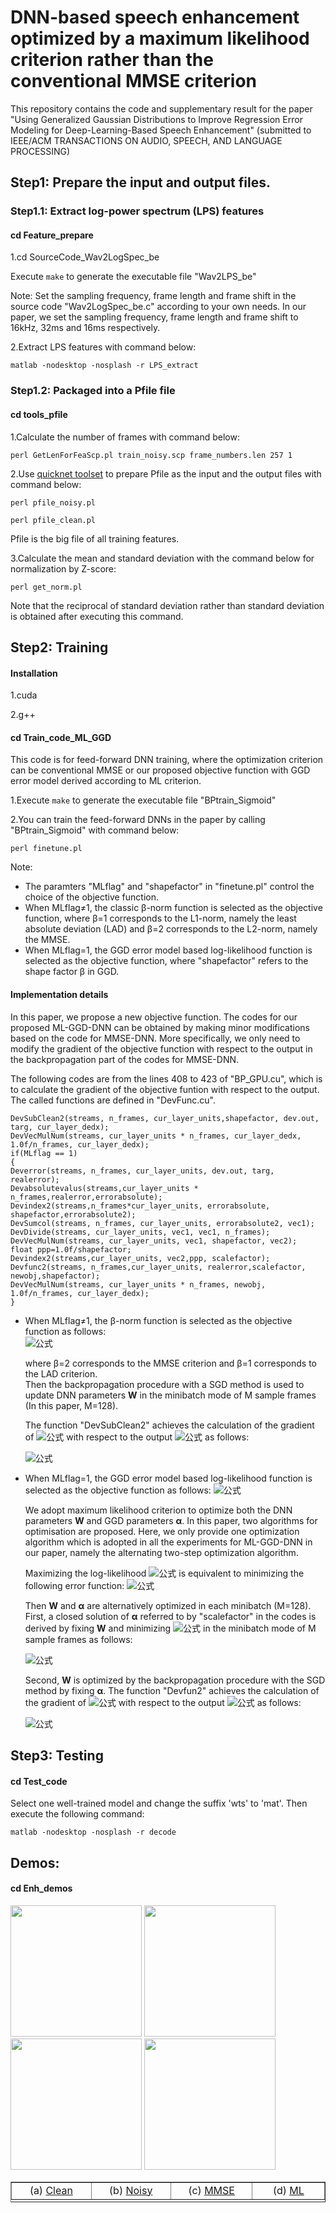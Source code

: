 
# DNN-based speech enhancement optimized by a maximum likelihood criterion rather than the conventional MMSE criterion
This repository contains the code and supplementary result for the paper "Using Generalized Gaussian Distributions to Improve Regression Error Modeling for Deep-Learning-Based Speech Enhancement" (submitted to IEEE/ACM TRANSACTIONS ON AUDIO, SPEECH, AND LANGUAGE PROCESSING)

## Step1: Prepare the input and output files. 
### Step1.1: Extract log-power spectrum (LPS) features
#### cd Feature_prepare
1.cd SourceCode\_Wav2LogSpec_be

Execute `make` to generate the executable file "Wav2LPS\_be"

Note: Set the sampling frequency, frame length and frame shift in the source code "Wav2LogSpec\_be.c" according to your own needs. In our paper, we set the sampling frequency, frame length and frame shift to 16kHz, 32ms and 16ms respectively.

2.Extract LPS features with command below:

`matlab -nodesktop -nosplash -r LPS_extract`

### Step1.2: Packaged into a Pfile file
#### cd tools_pfile
1.Calculate the number of frames with command below:

`perl GetLenForFeaScp.pl train_noisy.scp frame_numbers.len 257 1`

2.Use [quicknet toolset](http://www1.icsi.berkeley.edu/Speech/qn.html) to prepare Pfile as the input and the output files with command below:

`perl pfile_noisy.pl`

`perl pfile_clean.pl`

Pfile is the big file of all training features.

3.Calculate the mean and standard deviation with the command below for normalization by Z-score:

`perl get_norm.pl`

Note that the reciprocal of standard deviation rather than standard deviation is obtained after executing this command.

## Step2: Training
#### Installation
1.cuda

2.g++
#### cd Train\_code\_ML\_GGD
This code is for feed-forward DNN training, where the optimization criterion can be 
conventional MMSE or our proposed objective function with GGD error model derived according to ML criterion.

1.Execute `make` to generate the executable file "BPtrain_Sigmoid" 
    
2.You can train the feed-forward DNNs in the paper by calling "BPtrain_Sigmoid" with command below:

`perl finetune.pl`

Note: 

- The paramters "MLflag" and "shapefactor" in "finetune.pl" control the choice of the objective function.   
- When MLflag≠1, the classic β-norm function is selected as the objective function, where β=1 corresponds to the L1-norm, namely the least absolute deviation (LAD) and β=2 corresponds to the L2-norm, namely the MMSE.  
- When MLflag=1, the GGD error model based log-likelihood function is selected as the objective function, where "shapefactor" refers to the shape factor β in GGD. 

#### Implementation details
In this paper, we propose a new objective function. The codes for our proposed ML-GGD-DNN can be obtained by making minor modifications based on the code for MMSE-DNN. More specifically, we only need to modify the gradient of the objective function with respect to the output in the backpropagation part of the codes for MMSE-DNN.

The following codes are from the lines 408 to 423 of "BP_GPU.cu", which is to calculate the gradient of the objective funtion with respect to the output. The called functions are defined in "DevFunc.cu".

    DevSubClean2(streams, n_frames, cur_layer_units,shapefactor, dev.out, targ, cur_layer_dedx); 
    DevVecMulNum(streams, cur_layer_units * n_frames, cur_layer_dedx, 1.0f/n_frames, cur_layer_dedx);
    if(MLflag == 1) 
    {
    Deverror(streams, n_frames, cur_layer_units, dev.out, targ, realerror);
    Devabsolutevalus(streams,cur_layer_units * n_frames,realerror,errorabsolute);
    Devindex2(streams,n_frames*cur_layer_units, errorabsolute, shapefactor,errorabsolute2);
    DevSumcol(streams, n_frames, cur_layer_units, errorabsolute2, vec1);
    DevDivide(streams, cur_layer_units, vec1, vec1, n_frames);
    DevVecMulNum(streams, cur_layer_units, vec1, shapefactor, vec2);
    float ppp=1.0f/shapefactor;
    Devindex2(streams,cur_layer_units, vec2,ppp, scalefactor);
    Devfunc2(streams, n_frames,cur_layer_units, realerror,scalefactor, newobj,shapefactor);
	DevVecMulNum(streams, cur_layer_units * n_frames, newobj, 1.0f/n_frames, cur_layer_dedx);
    }

- When MLflag≠1, the β-norm function is selected as the objective function as follows:  
  ![公式](https://latex.codecogs.com/gif.latex?E(\boldsymbol{W})=\sum_{n=1}^{N}\sum_{d=1}^{D}|x_{n,d}-\hat{x}_{n,d}(y_{n-\tau}^{n&plus;\tau},\boldsymbol{W})|^{\beta},)

    where β=2 corresponds to the MMSE criterion and β=1 corresponds to the LAD criterion.  
    Then the backpropagation procedure with a SGD method is used to update DNN parameters **W** in the minibatch mode of M sample frames (In this paper, M=128).
    
    The function "DevSubClean2" achieves the calculation of the gradient of ![公式](https://latex.codecogs.com/gif.latex?E(\boldsymbol{W})) with respect to the output ![公式](https://latex.codecogs.com/gif.latex?\hat{x}_{n,d}(y_{n-\tau}^{n&plus;\tau},\boldsymbol{W})) as follows:

    ![公式](https://latex.codecogs.com/gif.latex?\frac{\partial&space;E(\boldsymbol{W})}{\partial&space;\hat{x}_{m,d}(y_{m-\tau}^{m&plus;\tau},\boldsymbol{W})}=\beta\mathop{\rm&space;sgn}\left(\hat{x}_{m,d}(y_{m-\tau}^{m&plus;\tau},\boldsymbol{W})-x_{m,d}\right)|x_{m,d}-\hat{x}_{m,d}(y_{m-\tau}^{m&plus;\tau},\boldsymbol{W})|^{\beta-1}.)

    

- When MLflag=1, the GGD error model based log-likelihood function is selected as the objective function as follows:
![公式](https://latex.codecogs.com/gif.latex?\ln&space;p(\boldsymbol{X}|\boldsymbol{Y},\boldsymbol{W},&space;\boldsymbol{\alpha})=ND\ln\frac{\beta}{2\Gamma(\frac{1}{\beta})}-N\sum_{d=1}^{D}&space;\ln&space;\alpha_d&space;-&space;\sum_{n=1}^{N}&space;\sum_{d=1}^{D}&space;\frac{|x_{n,d}-\hat{x}_{n,d}(\boldsymbol{y}_{n-\tau}^{n&plus;\tau},&space;\boldsymbol{W})|^{\beta}}{\alpha_d^{\beta}}.)

    We adopt maximum likelihood criterion to optimize both the DNN parameters **W** and GGD parameters **α**. In this paper, two algorithms for optimisation are proposed. Here, we only provide one optimization algorithm which is adopted in all the experiments for ML-GGD-DNN in our paper, namely the alternating two-step optimization algorithm.

    Maximizing the log-likelihood ![公式](https://latex.codecogs.com/gif.latex?\ln&space;p(\boldsymbol{X}|\boldsymbol{Y},\boldsymbol{W},&space;\boldsymbol{\alpha})) is equivalent to minimizing the following error function:
![公式](https://latex.codecogs.com/gif.latex?E(\boldsymbol{W},\boldsymbol{\alpha})=N\sum_{d=1}^{D}&space;\ln&space;\alpha_d&space;&plus;&space;\sum_{n=1}^{N}&space;\sum_{d=1}^{D}&space;\frac{|x_{n,d}-\hat{x}_{n,d}(\boldsymbol{y}_{n-\tau}^{n&plus;\tau},&space;\boldsymbol{W})|^{\beta}}{\alpha_d^{\beta}})

    Then **W** and **α** are alternatively optimized in each minibatch (M=128).  
    First, a closed solution of **α** referred to by "scalefactor" in the codes is derived by fixing **W** and minimizing ![公式](https://latex.codecogs.com/gif.latex?E(\boldsymbol{W},\boldsymbol{\alpha})) in the minibatch mode of M sample frames as follows:

    ![公式](https://latex.codecogs.com/gif.latex?\alpha_d=\left(\frac{\beta}{M}\sum_{m=1}^{M}|x_{m,d}-\hat{x}_{m,d}(\boldsymbol{y}_{m-\tau}^{m&plus;\tau},&space;\boldsymbol{W})|^{\beta}\right)^{\frac{1}{\beta}})
    
    Second, **W** is optimized by the backpropagation procedure with the SGD method by fixing **α**.
    The function "Devfun2" achieves the calculation of the gradient of ![公式](https://latex.codecogs.com/gif.latex?E(\boldsymbol{W},\boldsymbol{\alpha})) with respect to the output ![公式](https://latex.codecogs.com/gif.latex?\hat{x}_{n,d}(y_{n-\tau}^{n&plus;\tau},\boldsymbol{W})) as follows:

    ![公式](https://latex.codecogs.com/gif.latex?\frac{\partial&space;E(\boldsymbol{W},\boldsymbol{\alpha})}{\partial&space;\hat{x}_{m,d}(y_{m-\tau}^{m&plus;\tau},\boldsymbol{W})}=\frac{\beta}{\alpha_d^{\beta}}\mathop{\rm&space;sgn}\left(\hat{x}_{m,d}(y_{m-\tau}^{m&plus;\tau},\boldsymbol{W})-x_{m,d}\right)|x_{m,d}-\hat{x}_{m,d}(y_{m-\tau}^{m&plus;\tau},\boldsymbol{W})|^{\beta-1}.)


## Step3: Testing
#### cd Test_code
Select one well-trained model and change the suffix 'wts' to 'mat'. Then execute the following command:    

`matlab -nodesktop -nosplash -r decode`

## Demos:
#### cd Enh_demos
<p><img src="https://i.imgur.com/h6UB0qY.png" width="210" /> <img src="https://i.imgur.com/utBjeXl.png" width="210"/> <img src="https://i.imgur.com/lNuwlIQ.png" width="210" /> <img src="https://i.imgur.com/W23l6sf.png" width="210" /></p>
  <table width="1000" height="33" border="1">
    <tr>
      <td width="210"><div align="center">(a) <a href="Enh_demos/DestroyerOperations_SNR5_CLEAN_TEST_DR7_FDHC0_SI929.WAV">Clean </a></div></td>
      <td width="210"><div align="center">(b) <a href="Enh_demos/DestroyerOperations_SNR5_NOISY_TEST_DR7_FDHC0_SI929.wav">Noisy</a></div></td>
      <td width="210"><div align="center">(c) <a href="Enh_demos/DestroyerOperations_SNR5_MMSE_TEST_DR7_FDHC0_SI929.wav">MMSE</a></div></td>
      <td width="210"><div align="center">(d) <a href="Enh_demos/DestroyerOperations_SNR5_ML_TEST_DR7_FDHC0_SI929.wav">ML</a></div></td>
    </tr>
  </table>


